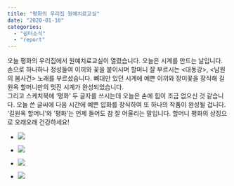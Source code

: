 ```yaml
---
title: "평화의 우리집 원예치료교실"
date: "2020-01-10"
categories: 
  - "쉼터소식"
  - "report"
---
```


오늘 평화의 우리집에서 원예치료교실이 열렸습니다. 오늘은 시계를 만드는 날입니다. 손으로 하나하나 정성들여 이끼와 꽃을 붙이시며 할머니 잘 부르시는 <대동강>, <남원의 봄사건> 노래를 부르셨습니다. 뼈대만 있던 시계에 예쁜 이끼와 장미꽃을 장식해 길원옥 할머니만의 멋진 시계가 완성되었습니다.  
그리고 스케치북에 ‘평화’ 두 글자를 쓰시는데 오늘은 손에 힘이 조금 없으신 것 같습니다. 오늘 쓴 글씨에 다음 시간에 예쁜 압화를 장식하여 또 하나의 작품이 완성될 겁니다. ‘길원옥 할머니’와 ‘평화’는 언제 들어도 참 잘 어울리는 말입니다. 할머니 평화의 상징으로 오래오래 건강하세요!

- ![](https://r2.womenandwar.net/2020/01/photo_2020-01-10_18-06-58-1024x768.jpg)
    
- ![](https://r2.womenandwar.net/2020/01/photo_2020-01-10_18-07-03-768x1024.jpg)
    
- ![](https://r2.womenandwar.net/2020/01/photo_2020-01-10_18-07-54-768x1024.jpg)
    
- ![](https://r2.womenandwar.net/2020/01/photo_2020-01-10_18-08-02-1024x768.jpg)

